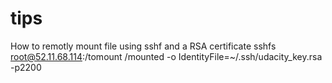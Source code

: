 # tips

How to remotly mount file using sshf and a RSA certificate
sshfs root@52.11.68.114:/tomount /mounted -o IdentityFile=~/.ssh/udacity_key.rsa -p2200
